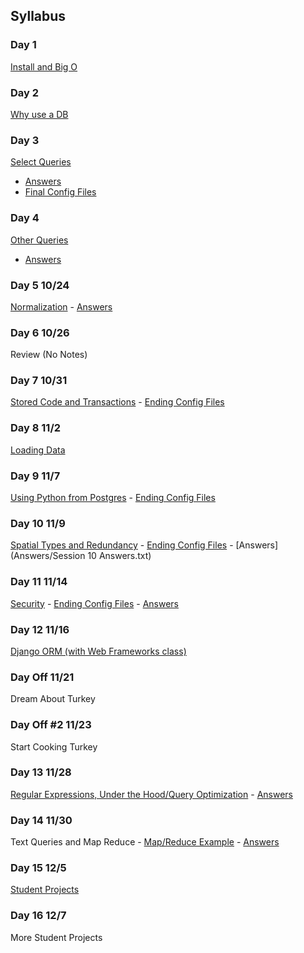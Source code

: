 
## Syllabus

### Day 1
[Install and Big O](Class%20Notes/Session%201%20-%20Big%20O.md)
### Day 2
[Why use a DB](Class%20Notes/Session%202%20-%20Database%20Fundamentals.html)
### Day 3
[Select Queries](Class%20Notes/Session%203%20-%20Select%20Queries.md)
  - [Answers](Answers/Session%203%20Answers.txt)
  - [Final Config Files](Config/Session%203)
### Day 4
[Other Queries](Class%20Notes/Session%204%20-%20Other%20Queries.md)
  - [Answers](Answers/Session%204%20Answers.txt)

### Day 5 10/24
[Normalization](Class%20Notes/Session%205%20-%20Normalization.md) - [Answers](Answers/Session%205%20Answers.txt)
### Day 6 10/26
Review (No Notes)
### Day 7 10/31
[Stored Code and Transactions](Class%20Notes/Session%207%20-%20Stored%20Code.md) - [Ending Config Files](Config/Session%207)
### Day 8 11/2
[Loading Data](Class%20Notes/Session%208%20-%20Loading%20Data.md)
### Day 9 11/7
[Using Python from Postgres](Class%20Notes/Session%209%20-%20Python.md) - [Ending Config Files](Config/Session%209)
### Day 10 11/9
[Spatial Types and Redundancy](Class%20Notes/Session%2010%20-%20GIS.md) - [Ending Config Files](Config/Session%2010) - [Answers](Answers/Session 10 Answers.txt)
### Day 11 11/14
[Security](Class%20Notes/Session%2011%20-%20Security.md) - [Ending Config Files](Config/Session%2011) - [Answers](Answers/Session%2011%20Answers.txt)
### Day 12 11/16
[Django ORM (with Web Frameworks class)](Class%20Notes/Session%2012%20-%20Python%20ORM.md)
### Day Off 11/21
Dream About Turkey
### Day Off #2 11/23
Start Cooking Turkey
### Day 13 11/28
[Regular Expressions, Under the Hood/Query Optimization](Class%20Notes/Session%2013%20-%20Under%20the%20Hood.md) - [Answers](Answers/Session%2013%20Answers.txt)
### Day 14 11/30
Text Queries and Map Reduce - [Map/Reduce Example](Resources/Python%20Map%20Reduce%20Example.ipynb) - [Answers](Answers/Python%20Map%20Reduce%20Example%20with%20answers.ipynb)
### Day 15 12/5
[Student Projects](Class%20Notes/Session%2015%20-%20Project.md)
### Day 16 12/7
More Student Projects
